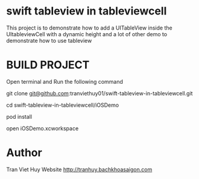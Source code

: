 # swift tableview in tableviewcell
This project is to demonstrate how to add a UITableView inside the UItableviewCell with a dynamic height and a lot of other demo to demonstrate how to use tableview

# BUILD PROJECT

Open terminal and Run the following command

git clone git@github.com:tranviethuy01/swift-tableview-in-tableviewcell.git

cd swift-tableview-in-tableviewcell/iOSDemo

pod install

open iOSDemo.xcworkspace

# Author 
Tran Viet Huy
Website
http://tranhuy.bachkhoasaigon.com
